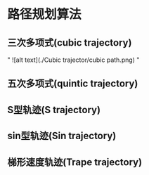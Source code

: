 # 路径规划算法
## 三次多项式(cubic trajectory)
"
![alt text](./Cubic trajector/cubic path.png)
"

## 五次多项式(quintic trajectory)

## S型轨迹(S trajectory)

## sin型轨迹(Sin trajectory)

## 梯形速度轨迹(Trape trajectory)
